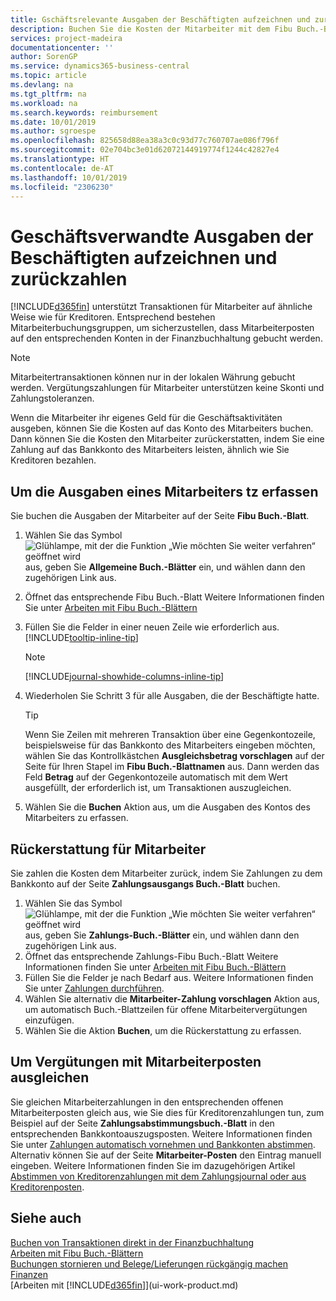 ```yaml
---
title: Gschäftsrelevante Ausgaben der Beschäftigten aufzeichnen und zurückzahlen | Microsoft Docs
description: Buchen Sie die Kosten der Mitarbeiter mit dem Fibu Buch.-Blatt zu dem Konto und buchen Sie später die Zahlung an das Bankkonto des Mitarbeiters, dem die geschäftsverwandten Ausgaben zurückzuerstatten sind.
services: project-madeira
documentationcenter: ''
author: SorenGP
ms.service: dynamics365-business-central
ms.topic: article
ms.devlang: na
ms.tgt_pltfrm: na
ms.workload: na
ms.search.keywords: reimbursement
ms.date: 10/01/2019
ms.author: sgroespe
ms.openlocfilehash: 825658d88ea38a3c0c93d77c760707ae086f796f
ms.sourcegitcommit: 02e704bc3e01d62072144919774f1244c42827e4
ms.translationtype: HT
ms.contentlocale: de-AT
ms.lasthandoff: 10/01/2019
ms.locfileid: "2306230"
---
```

# <a name="record-and-reimburse-employees-expenses"></a>Geschäftsverwandte Ausgaben der Beschäftigten aufzeichnen und zurückzahlen
[!INCLUDE[d365fin](includes/d365fin_md.md)] unterstützt Transaktionen für Mitarbeiter auf ähnliche Weise wie für Kreditoren. Entsprechend bestehen Mitarbeiterbuchungsgruppen, um sicherzustellen, dass Mitarbeiterposten auf den entsprechenden Konten in der Finanzbuchhaltung gebucht werden.

> [!NOTE]  
> Mitarbeitertransaktionen können nur in der lokalen Währung gebucht werden. Vergütungszahlungen für Mitarbeiter unterstützen keine Skonti und Zahlungstoleranzen.

Wenn die Mitarbeiter ihr eigenes Geld für die Geschäftsaktivitäten ausgeben, können Sie die Kosten auf das Konto des Mitarbeiters buchen. Dann können Sie die Kosten den Mitarbeiter zurückerstatten, indem Sie eine Zahlung auf das  Bankkonto des Mitarbeiters leisten, ähnlich wie Sie Kreditoren bezahlen.

## <a name="to-record-an-employees-expense"></a>Um die Ausgaben eines Mitarbeiters tz erfassen
Sie buchen die Ausgaben der Mitarbeiter auf der Seite **Fibu Buch.-Blatt**.
1. Wählen Sie das Symbol ![Glühlampe, mit der die Funktion „Wie möchten Sie weiter verfahren“ geöffnet wird](media/ui-search/search_small.png "Wie möchten Sie weiter verfahren?") aus, geben Sie **Allgemeine Buch.-Blätter** ein, und wählen dann den zugehörigen Link aus.
2. Öffnet das entsprechende Fibu Buch.-Blatt Weitere Informationen finden Sie unter [Arbeiten mit Fibu Buch.-Blättern](ui-work-general-journals.md)
3. Füllen Sie die Felder in einer neuen Zeile wie erforderlich aus. [!INCLUDE[tooltip-inline-tip](includes/tooltip-inline-tip_md.md)]    

    > [!NOTE]
    > [!INCLUDE[journal-showhide-columns-inline-tip](includes/journal-showhide-columns-inline-tip.md)]
4. Wiederholen Sie Schritt 3 für alle Ausgaben, die der Beschäftigte hatte.

    > [!TIP]  
    > Wenn Sie Zeilen mit mehreren Transaktion über eine Gegenkontozeile, beispielsweise für das Bankkonto des Mitarbeiters eingeben möchten, wählen Sie das Kontrollkästchen **Ausgleichsbetrag vorschlagen** auf der Seite für Ihren Stapel im **Fibu Buch.-Blattnamen** aus. Dann werden das Feld **Betrag** auf der Gegenkontozeile automatisch mit dem Wert ausgefüllt, der erforderlich ist, um Transaktionen auszugleichen.
5. Wählen Sie die **Buchen** Aktion aus, um die Ausgaben des Kontos des Mitarbeiters zu erfassen.

## <a name="to-reimburse-an-employee"></a>Rückerstattung für Mitarbeiter
Sie zahlen die Kosten dem Mitarbeiter zurück, indem Sie Zahlungen zu dem Bankkonto auf der Seite **Zahlungsausgangs Buch.-Blatt** buchen.
1. Wählen Sie das Symbol ![Glühlampe, mit der die Funktion „Wie möchten Sie weiter verfahren“ geöffnet wird](media/ui-search/search_small.png "Wie möchten Sie weiter verfahren?") aus, geben Sie **Zahlungs-Buch.-Blätter** ein, und wählen dann den zugehörigen Link aus.
2. Öffnet das entsprechende Zahlungs-Fibu Buch.-Blatt Weitere Informationen finden Sie unter [Arbeiten mit Fibu Buch.-Blättern](ui-work-general-journals.md)
3. Füllen Sie die Felder je nach Bedarf aus. Weitere Informationen finden Sie unter [Zahlungen durchführen](payables-make-payments.md).
4. Wählen Sie alternativ die **Mitarbeiter-Zahlung vorschlagen** Aktion aus, um automatisch Buch.-Blattzeilen für offene Mitarbeitervergütungen einzufügen.
5. Wählen Sie die Aktion **Buchen**, um die Rückerstattung zu erfassen.  

## <a name="to-reconcile-reimbursements-with-employee-ledger-entries"></a>Um Vergütungen mit Mitarbeiterposten ausgleichen
Sie gleichen Mitarbeiterzahlungen in den entsprechenden offenen Mitarbeiterposten gleich aus, wie Sie dies für Kreditorenzahlungen tun, zum Beispiel auf der Seite **Zahlungsabstimmungsbuch.-Blatt** in den entsprechenden Bankkontoauszugsposten. Weitere Informationen finden Sie unter [Zahlungen automatisch vornehmen und Bankkonten abstimmen](receivables-apply-payments-auto-reconcile-bank-accounts.md). Alternativ können Sie auf der Seite **Mitarbeiter-Posten** den Eintrag manuell eingeben. Weitere Informationen finden Sie im dazugehörigen Artikel [Abstimmen von Kreditorenzahlungen mit dem Zahlungsjournal oder aus Kreditorenposten](payables-how-apply-purchase-transactions-manually.md).  

## <a name="see-also"></a>Siehe auch
[Buchen von Transaktionen direkt in der Finanzbuchhaltung](finance-how-post-transactions-directly.md)  
[Arbeiten mit Fibu Buch.-Blättern](ui-work-general-journals.md)  
[Buchungen stornieren und Belege/Lieferungen rückgängig machen](finance-how-reverse-journal-posting.md)  
[Finanzen](finance.md)  
[Arbeiten mit [!INCLUDE[d365fin](includes/d365fin_md.md)]](ui-work-product.md)  
